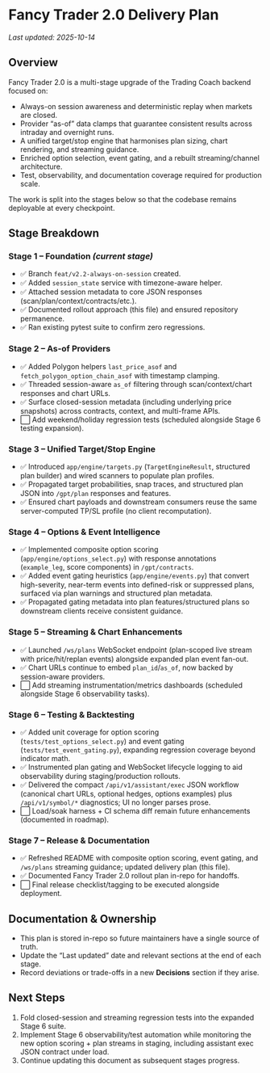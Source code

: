 # Fancy Trader 2.0 Delivery Plan

_Last updated: 2025-10-14_

## Overview

Fancy Trader 2.0 is a multi-stage upgrade of the Trading Coach backend focused on:

- Always-on session awareness and deterministic replay when markets are closed.
- Provider “as-of” data clamps that guarantee consistent results across intraday and overnight runs.
- A unified target/stop engine that harmonises plan sizing, chart rendering, and streaming guidance.
- Enriched option selection, event gating, and a rebuilt streaming/channel architecture.
- Test, observability, and documentation coverage required for production scale.

The work is split into the stages below so that the codebase remains deployable at every checkpoint.

## Stage Breakdown

### Stage 1 – Foundation _(current stage)_

- ✅ Branch `feat/v2.2-always-on-session` created.
- ✅ Added `session_state` service with timezone-aware helper.
- ✅ Attached session metadata to core JSON responses (scan/plan/context/contracts/etc.).
- ✅ Documented rollout approach (this file) and ensured repository permanence.
- ✅ Ran existing pytest suite to confirm zero regressions.

### Stage 2 – As-of Providers

- ✅ Added Polygon helpers `last_price_asof` and `fetch_polygon_option_chain_asof` with timestamp clamping.
- ✅ Threaded session-aware `as_of` filtering through scan/context/chart responses and chart URLs.
- ✅ Surface closed-session metadata (including underlying price snapshots) across contracts, context, and multi-frame APIs.
- ⬜ Add weekend/holiday regression tests (scheduled alongside Stage 6 testing expansion).

### Stage 3 – Unified Target/Stop Engine

- ✅ Introduced `app/engine/targets.py` (`TargetEngineResult`, structured plan builder) and wired scanners to populate plan profiles.
- ✅ Propagated target probabilities, snap traces, and structured plan JSON into `/gpt/plan` responses and features.
- ✅ Ensured chart payloads and downstream consumers reuse the same server-computed TP/SL profile (no client recomputation).

### Stage 4 – Options & Event Intelligence

- ✅ Implemented composite option scoring (`app/engine/options_select.py`) with response annotations (`example_leg`, score components) in `/gpt/contracts`.
- ✅ Added event gating heuristics (`app/engine/events.py`) that convert high-severity, near-term events into defined-risk or suppressed plans, surfaced via plan warnings and structured plan metadata.
- ✅ Propagated gating metadata into plan features/structured plans so downstream clients receive consistent guidance.

### Stage 5 – Streaming & Chart Enhancements

- ✅ Launched `/ws/plans` WebSocket endpoint (plan-scoped live stream with price/hit/replan events) alongside expanded plan event fan-out.
- ✅ Chart URLs continue to embed `plan_id`/`as_of`, now backed by session-aware providers.
- ⬜ Add streaming instrumentation/metrics dashboards (scheduled alongside Stage 6 observability tasks).

### Stage 6 – Testing & Backtesting

- ✅ Added unit coverage for option scoring (`tests/test_options_select.py`) and event gating (`tests/test_event_gating.py`), expanding regression coverage beyond indicator math.
- ✅ Instrumented plan gating and WebSocket lifecycle logging to aid observability during staging/production rollouts.
- ✅ Delivered the compact `/api/v1/assistant/exec` JSON workflow (canonical chart URLs, optional hedges, options examples) plus `/api/v1/symbol/*` diagnostics; UI no longer parses prose.
- ⬜ Load/soak harness + CI schema diff remain future enhancements (documented in roadmap).

### Stage 7 – Release & Documentation

- ✅ Refreshed README with composite option scoring, event gating, and `/ws/plans` streaming guidance; updated delivery plan (this file).
- ✅ Documented Fancy Trader 2.0 rollout plan in-repo for handoffs.
- ⬜ Final release checklist/tagging to be executed alongside deployment.

## Documentation & Ownership

- This plan is stored in-repo so future maintainers have a single source of truth.
- Update the “Last updated” date and relevant sections at the end of each stage.
- Record deviations or trade-offs in a new **Decisions** section if they arise.

## Next Steps

1. Fold closed-session and streaming regression tests into the expanded Stage 6 suite.
2. Implement Stage 6 observability/test automation while monitoring the new option scoring + plan streams in staging, including assistant exec JSON contract under load.
3. Continue updating this document as subsequent stages progress.
